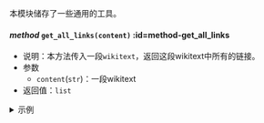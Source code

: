 本模块储存了一些通用的工具。
#### _method_ `get_all_links(content)`  :id=method-get_all_links
* 说明：本方法传入一段`wikitext`，返回这段wikitext中所有的链接。
* 参数
    * `content`(`str`)：一段wikitext
* 返回值：`list`

<details><summary>示例</summary>

```python
...
wikitext = """
[[页面1]]
[[页面2|xxx]]
[[页面3|jbsh]]
""" 
pagelist = get_all_links(content=wikitext)
# 从该段wikitext获取所有的页面
# pagelist = ['页面1', '页面2', '页面3']
```
</details>